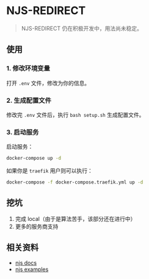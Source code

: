 # NJS-REDIRECT

> NJS-REDIRECT 仍在积极开发中，用法尚未稳定。



## 使用
### 1. 修改环境变量

打开 `.env` 文件，修改为你的信息。

### 2. 生成配置文件

修改完 `.env` 文件后，执行 `bash setup.sh` 生成配置文件。

### 3. 启动服务

启动服务：

```bash
docker-compose up -d
```

如果你是 `traefik` 用户则可以执行：

```bash
docker-compose -f docker-compose.traefik.yml up -d
```



## 挖坑

1. 完成 local（由于是算法苦手，该部分还在进行中）
2. 更多的服务商支持



## 相关资料

+ [njs docs](http://nginx.org/en/docs/njs/)
+ [njs examples](http://nginx.org/en/docs/njs/examples.html)
